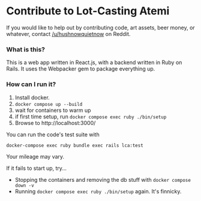 # Contribute to Lot-Casting Atemi

If you would like to help out by contributing code, art assets, beer money, or
whatever, contact [/u/hushnowquietnow](https://reddit.com/u/hushnowquietnow) on
Reddit.

### What is this?

This is a web app written in React.js, with a backend written in Ruby on Rails. It uses the Webpacker gem to package everything up.

### How can I run it?

1. Install docker.
1. `docker compose up --build`
1. wait for containers to warm up
1. if first time setup, run `docker compose exec ruby ./bin/setup`
1. Browse to http://localhost:3000/

You can run the code's test suite with

```shell
docker-compose exec ruby bundle exec rails lca:test
```

Your mileage may vary.

If it fails to start up, try...

* Stopping the containers and removing the db stuff with `docker compose down -v`
* Running `docker compose exec ruby ./bin/setup` again. It's finnicky.
